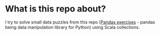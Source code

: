 # What is this repo about?

I try to solve small data puzzles from this repo ([Pandas exercises](https://github.com/guipsamora/pandas_exercises) - pandas being data manipulation library for Python) using Scala collections.

